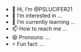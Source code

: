 - 👋 Hi, I’m @PSLUCIFER21
- 👀 I’m interested in ...
- 🌱 I’m currently learning ...
- 📫 How to reach me ...
- 😄 Pronouns: ...
- ⚡ Fun fact: ...

<!---
PSLUCIFER21/PSLUCIFER21 is a ✨ special Programmer who works as a Freelancer
--->
